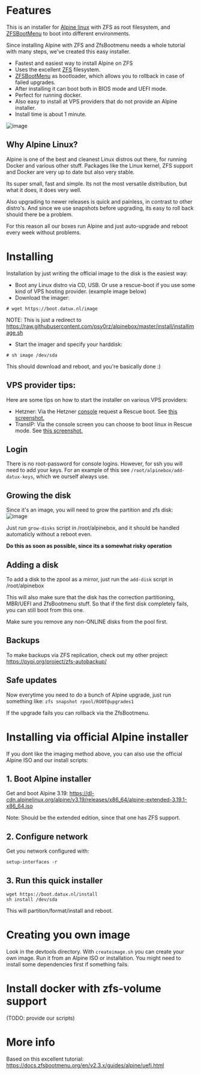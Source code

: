 # Features

This is an installer for [Alpine linux](https://www.alpinelinux.org/) with ZFS as root filesystem, and [ZFSBootMenu](https://docs.zfsbootmenu.org/) to boot into different environments.

Since installing Alpine with ZFS and ZfsBootmenu needs a whole tutorial with many steps, we've created this easy installer.

* Fastest and easiest way to install Alpine on ZFS 
* Uses the excellent [ZFS](https://openzfs.org/wiki/Main_Page) filesystem.  
* [ZFSBootMenu](https://docs.zfsbootmenu.org/) as bootloader, which allows you to rollback in case of failed upgrades.
* After installing it can boot both in BIOS mode and UEFI mode. 
* Perfect for running docker.
* Also easy to install at VPS providers that do not provide an Alpine installer.
* Install time is about 1 minute.

![image](https://github.com/psy0rz/alpinebox/assets/1179017/fc9fb0a9-d88f-4943-814f-9f39d1be11a0)


## Why Alpine Linux?

Alpine is one of the best and cleanest Linux distros out there, for running Docker and various other stuff. Packages like the Linux kernel, ZFS support and Docker are very up to date but also very stable. 

Its super small, fast and simple. Its not the most versatile distribution, but what it does, it does very well.

Also upgrading to newer releases is quick and painless, in contrast to other distro's. And since we use snapshots before upgrading, its easy to roll back should there be a problem.

For this reason all our boxes run Alpine and just auto-upgrade and reboot every week without problems.

# Installing 

Installation by just writing the official image to the disk is the easiest way:

* Boot any Linux distro via CD, USB. Or use a rescue-boot if you use some kind of VPS hosting provider. (example image below)
* Download the imager:
```
# wget https://boot.datux.nl/image
```
NOTE: This is just a redirect to https://raw.githubusercontent.com/psy0rz/alpinebox/master/install/installimage.sh

* Start the imager and specify your harddisk:
```
# sh image /dev/sda
```
This should download and reboot, and you're basically done :)

## VPS provider tips:

Here are some tips on how to start the installer on various VPS providers:

* Hetzner: Via the Hetzner [console](https://console.hetzner.cloud/) request a Rescue boot. See [this screenshot.](https://github.com/psy0rz/alpinebox/assets/1179017/b3553522-8305-4cc2-86c2-6b86fd8ff61e)
* TransIP: Via the console screen you can choose to boot linux in Rescue mode. See [this screenshot.](https://github.com/psy0rz/alpinebox/assets/1179017/0be92242-9ba8-4c2b-99ea-ed6add088a9a)


## Login

There is no root-password for console logins. However, for ssh you will need to add your keys. 
For an example of this see `/root/alpinebox/add-datux-keys`, which we ourself always use.

## Growing the disk

Since it's an image, you will need to grow the partition and zfs disk:
![image](https://github.com/psy0rz/alpinebox/assets/1179017/7aced4e6-bc15-4be0-803c-69f5717f04af)

Just run `grow-disks` script in /root/alpinebox, and it should be handled automaticly without a reboot even.

**Do this as soon as possible, since its a somewhat risky operation** 


## Adding a disk

To add a disk to the zpool as a mirror, just run the `add-disk` script in /root/alpinebox 

This will also make sure that the disk has the correction partitioning, MBR/UEFI and ZfsBootmenu stuff. 
So that if the first disk completely fails, you can still boot from this one.

Make sure you remove any non-ONLINE disks from the pool first.

## Backups

To make backups via ZFS replication, check out my other project: https://pypi.org/project/zfs-autobackup/

## Safe updates

Now everytime you need to do a bunch of Alpine upgrade, just run something like: `zfs snapshot rpool/ROOT@upgrades1`

If the upgrade fails you can rollback via the ZfsBootmenu.

# Installing via official Alpine installer

If you dont like the imaging method above, you can also use the official Alpine ISO and our install scripts:

## 1. Boot Alpine installer

Get and boot Alpine 3.19: https://dl-cdn.alpinelinux.org/alpine/v3.19/releases/x86_64/alpine-extended-3.19.1-x86_64.iso

Note: Should be the extended edition, since that one has ZFS support.

## 2. Configure network

Get you network configured with:
```
setup-interfaces -r
```

## 3. Run this quick installer

```
wget https://boot.datux.nl/install
sh install /dev/sda
```

This will partition/format/install and reboot.


# Creating you own image

Look in the devtools directory. With `createimage.sh` you can create your own image.
Run it from an Alpine ISO or installation. 
You might need to install some dependencies first if something fails.


# Install docker with zfs-volume support

(TODO: provide our scripts)

# More info

Based on this excellent tutorial: https://docs.zfsbootmenu.org/en/v2.3.x/guides/alpine/uefi.html

